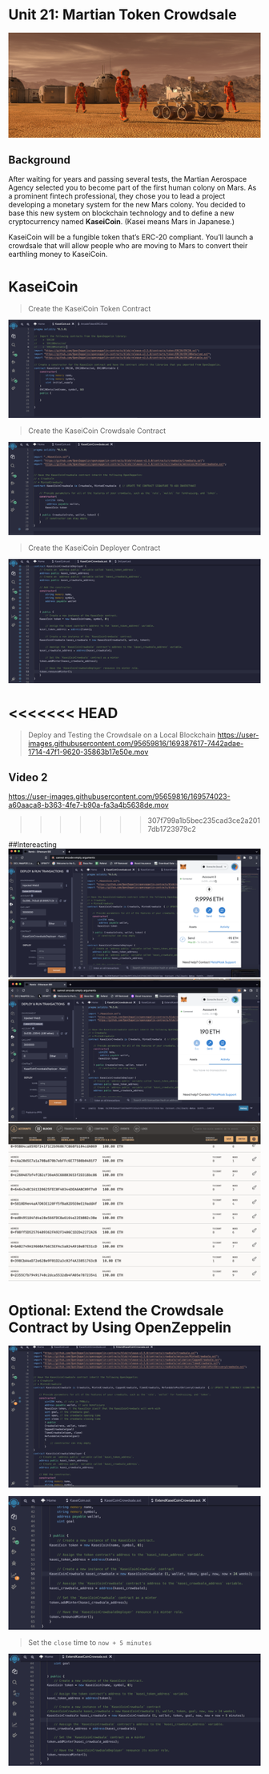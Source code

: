 # Unit 21: Martian Token Crowdsale

![](image/Newplanet.png)

## Background

After waiting for years and passing several tests, the Martian Aerospace Agency selected you to become part of the first human colony on Mars. As a prominent fintech professional, they chose you to lead a project developing a monetary system for the new Mars colony. You decided to base this new system on blockchain technology and to define a new cryptocurrency named **KaseiCoin**. (Kasei means Mars in Japanese.)

KaseiCoin will be a fungible token that’s ERC-20 compliant. You’ll launch a crowdsale that will allow people who are moving to Mars to convert their earthling money to KaseiCoin.


# KaseiCoin
> Create the KaseiCoin Token Contract

![](image/kasei1.png)

> Create the KaseiCoin Crowdsale Contract


![](image/kasei2.png)

> Create the KaseiCoin Deployer Contract

![](image/kasei3.png)





<<<<<<< HEAD
=======
>Deploy and Testing the Crowdsale on a Local Blockchain
https://user-images.githubusercontent.com/95659816/169387617-7442adae-1714-47f1-9620-35863b17e50e.mov
## Video 2

https://user-images.githubusercontent.com/95659816/169574023-a60aaca8-b363-4fe7-b90a-fa3a4b5638de.mov
>>>>>>> 307f799a1b5bec235cad3ce2a2017db1723979c2

##Intereacting 
![](image/SendEth.png)
![](image/RecieveEth.png)
![](image/Ganash.png)


# Optional: Extend the Crowdsale Contract by Using OpenZeppelin

![](image/ExtendKasei.png)

![](image/ExtendKasei1.png)

>Set the `close` time to `now + 5 minutes`

![](image/5minuntes.png)


